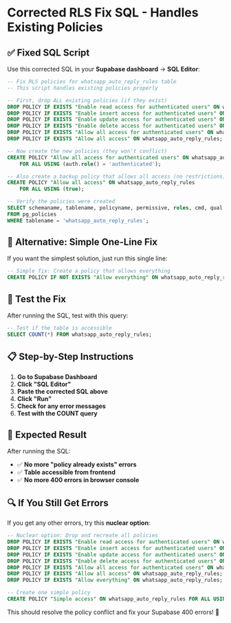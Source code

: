 # Corrected RLS Fix SQL - Handles Existing Policies

## ✅ **Fixed SQL Script**

Use this corrected SQL in your **Supabase dashboard** → **SQL Editor**:

```sql
-- Fix RLS policies for whatsapp_auto_reply_rules table
-- This script handles existing policies properly

-- First, drop ALL existing policies (if they exist)
DROP POLICY IF EXISTS "Enable read access for authenticated users" ON whatsapp_auto_reply_rules;
DROP POLICY IF EXISTS "Enable insert access for authenticated users" ON whatsapp_auto_reply_rules;
DROP POLICY IF EXISTS "Enable update access for authenticated users" ON whatsapp_auto_reply_rules;
DROP POLICY IF EXISTS "Enable delete access for authenticated users" ON whatsapp_auto_reply_rules;
DROP POLICY IF EXISTS "Allow all access for authenticated users" ON whatsapp_auto_reply_rules;
DROP POLICY IF EXISTS "Allow all access" ON whatsapp_auto_reply_rules;

-- Now create the new policies (they won't conflict)
CREATE POLICY "Allow all access for authenticated users" ON whatsapp_auto_reply_rules
    FOR ALL USING (auth.role() = 'authenticated');

-- Also create a backup policy that allows all access (no restrictions)
CREATE POLICY "Allow all access" ON whatsapp_auto_reply_rules
    FOR ALL USING (true);

-- Verify the policies were created
SELECT schemaname, tablename, policyname, permissive, roles, cmd, qual 
FROM pg_policies 
WHERE tablename = 'whatsapp_auto_reply_rules';
```

## 🔧 **Alternative: Simple One-Line Fix**

If you want the simplest solution, just run this single line:

```sql
-- Simple fix: Create a policy that allows everything
CREATE POLICY IF NOT EXISTS "Allow everything" ON whatsapp_auto_reply_rules FOR ALL USING (true);
```

## 🧪 **Test the Fix**

After running the SQL, test with this query:

```sql
-- Test if the table is accessible
SELECT COUNT(*) FROM whatsapp_auto_reply_rules;
```

## 📋 **Step-by-Step Instructions**

1. **Go to Supabase Dashboard**
2. **Click "SQL Editor"**
3. **Paste the corrected SQL above**
4. **Click "Run"**
5. **Check for any error messages**
6. **Test with the COUNT query**

## 🎯 **Expected Result**

After running the SQL:
- ✅ **No more "policy already exists" errors**
- ✅ **Table accessible from frontend**
- ✅ **No more 400 errors in browser console**

## 🔍 **If You Still Get Errors**

If you get any other errors, try this **nuclear option**:

```sql
-- Nuclear option: Drop and recreate all policies
DROP POLICY IF EXISTS "Enable read access for authenticated users" ON whatsapp_auto_reply_rules;
DROP POLICY IF EXISTS "Enable insert access for authenticated users" ON whatsapp_auto_reply_rules;
DROP POLICY IF EXISTS "Enable update access for authenticated users" ON whatsapp_auto_reply_rules;
DROP POLICY IF EXISTS "Enable delete access for authenticated users" ON whatsapp_auto_reply_rules;
DROP POLICY IF EXISTS "Allow all access for authenticated users" ON whatsapp_auto_reply_rules;
DROP POLICY IF EXISTS "Allow all access" ON whatsapp_auto_reply_rules;
DROP POLICY IF EXISTS "Allow everything" ON whatsapp_auto_reply_rules;

-- Create one simple policy
CREATE POLICY "Simple access" ON whatsapp_auto_reply_rules FOR ALL USING (true);
```

This should resolve the policy conflict and fix your Supabase 400 errors! 🎉
